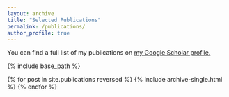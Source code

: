 ```yaml
---
layout: archive
title: "Selected Publications"
permalink: /publications/
author_profile: true
---
```


  You can find a full list of my publications on <u><a href="https://scholar.google.com/citations?user=x1QnFEcAAAAJ&hl=en">my Google Scholar profile</a>.</u>

{% include base_path %}

{% for post in site.publications reversed %}
  {% include archive-single.html %}
{% endfor %}
